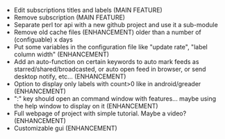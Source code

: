 * Edit subscriptions titles and labels (MAIN FEATURE)
* Remove subscription (MAIN FEATURE)
* Separate perl tor api with a new github project and use it a sub-module
* Remove old cache files (ENHANCEMENT) older than a number of (configuable) x days
* Put some variables in the configuration file like "update rate", "label column width" (ENHANCEMENT)
* Add an auto-function on certain keywords to auto mark feeds as starred/shared/broadcasted, or auto open  feed in browser, or send desktop notify, etc... (ENHANCEMENT)
* Option to display only labels with count>0 like in android/greader (ENHANCEMENT)
* ":" key should open an command window with features... maybe using the help window to display on it (ENHANCEMENT)
* Full webpage of project with simple tutorial. Maybe a video?  (ENHANCEMENT)
* Customizable gui (ENHANCEMENT)

